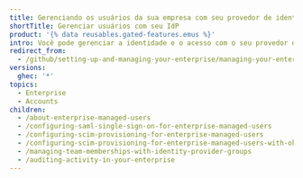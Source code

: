 ```yaml
---
title: Gerenciando os usuários da sua empresa com seu provedor de identidade
shortTitle: Gerenciar usuários com seu IdP
product: '{% data reusables.gated-features.emus %}'
intro: Você pode gerenciar a identidade e o acesso com o seu provedor de identidade e prover contas que só podem contribuir com para a sua empresa.
redirect_from:
  - /github/setting-up-and-managing-your-enterprise/managing-your-enterprise-users-with-your-identity-provider/
versions:
  ghec: '*'
topics:
  - Enterprise
  - Accounts
children:
  - /about-enterprise-managed-users
  - /configuring-saml-single-sign-on-for-enterprise-managed-users
  - /configuring-scim-provisioning-for-enterprise-managed-users
  - /configuring-scim-provisioning-for-enterprise-managed-users-with-okta
  - /managing-team-memberships-with-identity-provider-groups
  - /auditing-activity-in-your-enterprise
---
```


